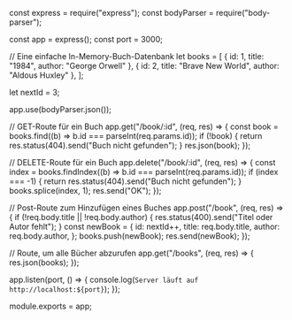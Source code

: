 const express = require("express");
const bodyParser = require("body-parser");

const app = express();
const port = 3000;

// Eine einfache In-Memory-Buch-Datenbank
let books = [
  { id: 1, title: "1984", author: "George Orwell" },
  { id: 2, title: "Brave New World", author: "Aldous Huxley" },
];

let nextId = 3;

app.use(bodyParser.json());

// GET-Route für ein Buch
app.get("/book/:id", (req, res) => {
  const book = books.find((b) => b.id === parseInt(req.params.id));
  if (!book) {
    return res.status(404).send("Buch nicht gefunden");
  }
  res.json(book);
});

// DELETE-Route für ein Buch
app.delete("/book/:id", (req, res) => {
  const index = books.findIndex((b) => b.id === parseInt(req.params.id));
  if (index === -1) {
    return res.status(404).send("Buch nicht gefunden");
  }
  books.splice(index, 1);
  res.send("OK");
});

// Post-Route zum Hinzufügen eines Buches
app.post("/book", (req, res) => {
  if (!req.body.title || !req.body.author) {
    res.status(400).send("Titel oder Autor fehlt");
  }
  const newBook = {
    id: nextId++,
    title: req.body.title,
    author: req.body.author,
  };
  books.push(newBook);
  res.send(newBook);
});

// Route, um alle Bücher abzurufen
app.get("/books", (req, res) => {
  res.json(books);
});

app.listen(port, () => {
  console.log(`Server läuft auf http://localhost:${port}`);
});

module.exports = app;

